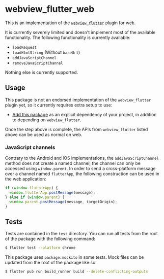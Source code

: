 # webview\_flutter\_web

This is an implementation of the [`webview_flutter`](https://pub.dev/packages/webview_flutter) plugin for web.

It is currently severely limited and doesn't implement most of the available functionality.
The following functionality is currently available:

- `loadRequest`
- `loadHtmlString` (Without `baseUrl`)
- `addJavaScriptChannel`
- `removeJavaScriptChannel`

Nothing else is currently supported.

## Usage

This package is not an endorsed implementation of the `webview_flutter` plugin
yet, so it currently requires extra setup to use:

* [Add this package](https://pub.dev/packages/webview_flutter_web/install)
  as an explicit dependency of your project, in addition to depending on
  `webview_flutter`.

Once the step above is complete, the APIs from `webview_flutter` listed
above can be used as normal on web.

### JavaScript channels

Contrary to the Android and iOS implementations, the `addJavaScriptChannel`
method does not create a named channel; the channel can only be accessed using
`window.parent`. In order to send a cross-platform message over a channel named
`flutterApp`, the following construction can be used in the web application:

```ts
if (window.flutterApp) {
  window.flutterApp.postMessage(message);
} else if (window.parent) {
  window.parent.postMessage(message, targetOrigin);
}
```

## Tests

Tests are contained in the `test` directory. You can run all tests from the root
of the package with the following command:

```bash
$ flutter test --platform chrome
```

This package uses `package:mockito` in some tests. Mock files can be updated
from the root of the package like so:

```bash
$ flutter pub run build_runner build --delete-conflicting-outputs
```
